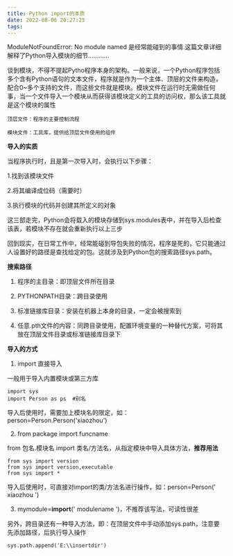 ```yaml
---
title: Python import的本质
date: 2022-08-06 20:27:25
tags:
---
```

ModuleNotFoundError: No module named 是经常能碰到的事情.这篇文章详细解释了Python导入模块的细节…………
<!-- more -->

谈到模块，不得不提起Pytho程序本身的架构。一般来说，一个Python程序包括多个含有Python语句的文本文件，程序就是作为一个主体、顶层的文件来构造，配合0~多个支持的文件，而这些文件就是模块。模块文件在运行时无需做任何事，当一个文件导入一个模块从而获得该模块定义的工具的访问权，那么该工具就是这个模块的属性

```
顶层文件：程序的主要控制流程

模块文件：工具库，提供给顶层文件使用的组件
```

 

**导入的实质**

当程序执行时，且是第一次导入时，会执行以下步骤：

1.找到该模块文件

2.将其编译成位码（需要时）

3.执行模块的代码并创建其所定义的对象

这三部走完，Python会将载入的模块存储到sys.modules表中，并在导入后检查该表，若模块不存在就会重新执行以上三步

回到现实，在日常工作中，经常能碰到导包失败的情况，程序是死的，它只能通过人设置好的路径是查找给定的包。这就涉及到Python包的搜索路径sys.path。

 

**搜索路径**

1. 程序的主目录：即顶层文件所在目录

2. PYTHONPATH目录：跨目录使用

3. 标准链接库目录：安装在机器上本身的目录，一定会被搜索到

4. 任意.pth文件的内容：同跨目录使用，配置环境变量的一种替代方案，可将其放在顶层文件目录或标准链接库目录下

 

**导入的方式**

1. import 直接导入

一般用于导入内置模块或第三方库

```
import sys 
import Person as ps  #别名
```

导入后使用时，需要加上模块名的限定，如：person=Person.Person('xiaozhou')

 

2. from package import funcname

from 包名.模块名 import 类名/方法名，从指定模块中导入具体方法，**推荐用法**

```
from sys import version
from sys import version,executable
from sys import *
```

导入后使用时，可直接对import的类/方法名进行操作，如：person=Person(' xiaozhou ')

 

3. mymodule=__import__(' modulename ')，不推荐该写法，可读性很差

 

另外，跨目录还有一种导入方法，即：在顶层文件中手动添加sys.path，注意要先添加路径，后执行导入操作

```
sys.path.append('E:\\insertdir')
```

 
